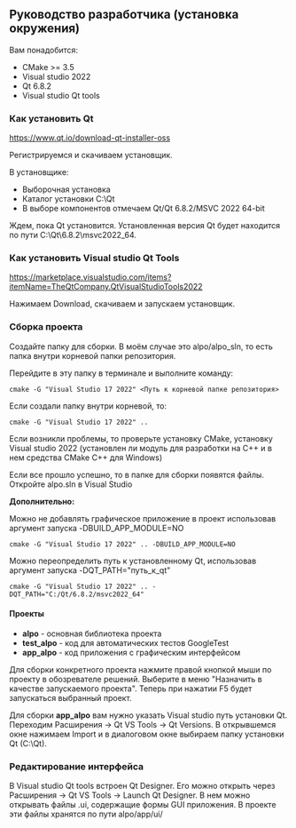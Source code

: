 ## Руководство разработчика (установка окружения)

Вам понадобится:

- СMake >= 3.5
- Visual studio 2022
- Qt 6.8.2
- Visual studio Qt tools

### Как установить Qt

https://www.qt.io/download-qt-installer-oss

Регистрируемся и скачиваем установщик.

В установщике:
- Выборочная установка
- Каталог установки C:\Qt
- В выборе компонентов отмечаем Qt/Qt 6.8.2/MSVC 2022 64-bit

Ждем, пока Qt установится. Установленная версия Qt будет находится по пути C:\Qt\6.8.2\msvc2022_64.

### Как установить Visual studio Qt Tools

https://marketplace.visualstudio.com/items?itemName=TheQtCompany.QtVisualStudioTools2022

Нажимаем Download, скачиваем и запускаем установщик.

### Сборка проекта

Создайте папку для сборки. В моём случае это alpo/alpo_sln, то есть папка внутри корневой папки репозитория.

Перейдите в эту папку в терминале и выполните команду:

```
cmake -G "Visual Studio 17 2022" <Путь к корневой папке репозитория>
```

Если создали папку внутри корневой, то:

```
cmake -G "Visual Studio 17 2022" ..
```

Если возникли проблемы, то проверьте установку CMake, установку Visual studio 2022 (установлен ли модуль для разработки на C++ и в нем средства CMake C++ для Windows)

Если все прошло успешно, то в папке для сборки появятся файлы. Откройте alpo.sln в Visual Studio

**Дополнительно:**

Можно не добавлять графическое приложение в проект использовав аргумент запуска -DBUILD_APP_MODULE=NO

```
cmake -G "Visual Studio 17 2022" .. -DBUILD_APP_MODULE=NO
```

Можно переопределить путь к установленному Qt, использовав аргумент запуска -DQT_PATH="путь_к_qt"

```
cmake -G "Visual Studio 17 2022" .. -DQT_PATH="C:/Qt/6.8.2/msvc2022_64"
```

#### Проекты

- **alpo** - основная библиотека проекта
- **test_alpo** - код для автоматических тестов GoogleTest
- **app_alpo** - код приложения с графическим интерфейсом

Для сборки конкретного проекта нажмите правой кнопкой мыши по проекту в обозревателе решений. Выберите в меню "Назначить в качестве запускаемого проекта". Теперь при нажатии F5 будет запускаться выбранный проект.

Для сборки **app_alpo** вам нужно указать Visual studio путь установки Qt.
Переходим Расширения -> Qt VS Tools -> Qt Versions. В открывшемся окне нажимаем Import и в диалоговом окне выбираем папку установки Qt (C:\Qt).

### Редактирование интерфейса

В Visual studio Qt tools встроен Qt Designer. Его можно открыть через Расширения -> Qt VS Tools -> Launch Qt Designer. В нем можно открывать файлы .ui, содержащие формы GUI приложения. В проекте эти файлы хранятся по пути alpo/app/ui/
